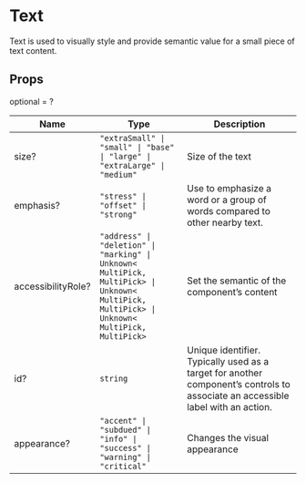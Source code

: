 # Text

Text is used to visually style and provide semantic value for a small piece of text
content.

## Props
optional = ?

| Name | Type | Description |
| --- | --- | --- |
| size? | <code>"extraSmall" &#124; "small" &#124; "base" &#124; "large" &#124; "extraLarge" &#124; "medium"</code> | Size of the text  |
| emphasis? | <code>"stress" &#124; "offset" &#124; "strong"</code> | Use to emphasize a word or a group of words compared to other nearby text.  |
| accessibilityRole? | <code>"address" &#124; "deletion" &#124; "marking" &#124; Unknown<<wbr>MultiPick, MultiPick<wbr>> &#124; Unknown<<wbr>MultiPick, MultiPick<wbr>> &#124; Unknown<<wbr>MultiPick, MultiPick<wbr>></code> | Set the semantic of the component’s content  |
| id? | <code>string</code> | Unique identifier. Typically used as a target for another component’s controls to associate an accessible label with an action.  |
| appearance? | <code>"accent" &#124; "subdued" &#124; "info" &#124; "success" &#124; "warning" &#124; "critical"</code> | Changes the visual appearance  |